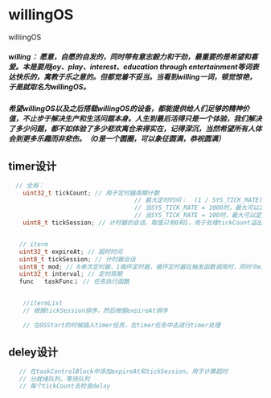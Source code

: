 # willingOS
williingOS

##### willing： 愿意，自愿的自发的，同时带有意志毅力和干劲，最重要的是希望和喜爱。本是要用joy、play、interest、education through entertainment等词表达快乐的，寓教于乐之意的。但都觉着不妥当。当看到willing一词，顿觉惊艳，于是就取名为willingOS。    
##### 希望willingOS以及之后搭载willingOS的设备，都能提供给人们足够的精神价值，不止步于解决生产和生活问题本身。人生到最后活得只是一个体验，我们解决了多少问题，都不如体验了多少悲欢离合来得实在，记得深沉，当然希望所有人体会到更多乐趣而非悲伤。（O是一个圆圈，可以象征圆满，恭祝圆满）



##  timer设计
```c
  // 全局：  
    uint32_t tickCount; // 用于定时器周期计数
                                   // 最大定时时间：  (1 / SYS_TICK_RATE)  * 0xFFFFFFFF / 60 / 60 / 24 小时
                                   // 当SYS_TICK_RATE = 1000时，最大可以定时49.71026961805556天
                                   // 当SYS_TICK_RATE = 100时，最大可以定时497.1026961805556天
    uint8_t tickSession; // 计时器的会话，取值只有0和1，用于处理tickCount溢出问题，当delayCount=tickCount+任务的delay大于uint32_t的最大值时，比如任务的delayCount会溢出，这时候应该记录delayCount的tickSession为当前！tickSession，这样就不会在本次tickCount超时之前调用溢出的delayCount


   // iterm
   uint32_t expireAt; // 超时时间
   uint8_t tickSession; // 计时器会话
   uint8_t mod; // 0单次定时器，1循环定时器，循环定时器在触发函数调用时，同时令expireAt = tickCount + interval
   uint32_t interval; // 定时周期
   func   taskFunc； // 任务执行函数


    //itermList
    // 根据tickSession排序，然后根据expireAt排序

    // 在OSStart的时候插入timer任务，在timer任务中去进行timer处理
``` 


## deley设计
```c
   // 在taskControlBlock中添加expireAt和tickSession，用于计算超时
   // 分就绪队列，等待队列
   // 每个tickCount去检查delay

```